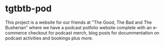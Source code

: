 # tgtbtb-pod
This project is a website for our friends at "The Good,
The Bad and The Busherian" where we have a podcast
potfolio website complete with an e-commerce checkout
for podcast merch, blog posts for docummentation on
podcast activities and bookings plus more.
